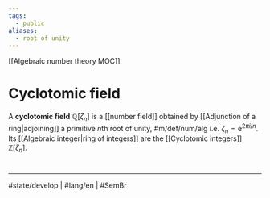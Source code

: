 ```yaml
---
tags:
  - public
aliases:
  - root of unity
---
```

[[Algebraic number theory MOC]]
# Cyclotomic field

A **cyclotomic field** $\mathbb{Q}[\zeta_{n}]$ is a [[number field]] obtained by [[Adjunction of a ring|adjoining]] a primitive $n$th root of unity, #m/def/num/alg
i.e. $\zeta_{n} = \mathrm{e}^{2\pi i / n}$.
Its [[Algebraic integer|ring of integers]] are the [[Cyclotomic integers]] $\mathbb{Z}[\zeta_{n}]$.

#
---
#state/develop | #lang/en | #SemBr
